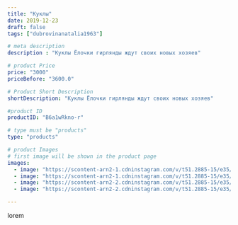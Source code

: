```yaml
---
title: "Куклы"
date: 2019-12-23
draft: false
tags: ["dubrovinanatalia1963"]

# meta description
description : "Куклы Ёлочки гирлянды ждут своих новых хозяев"

# product Price
price: "3000"
priceBefore: "3600.0"

# Product Short Description
shortDescription: "Куклы Ёлочки гирлянды ждут своих новых хозяев"

#product ID
productID: "B6a1wRkno-r"

# type must be "products"
type: "products"

# product Images
# first image will be shown in the product page
images:
  - image: "https://scontent-arn2-1.cdninstagram.com/v/t51.2885-15/e35/75448895_524807381767775_4403293004670699010_n.jpg?_nc_ht=scontent-arn2-1.cdninstagram.com&_nc_cat=111&_nc_ohc=iErcZJNzP4UAX9O8Lpj&se=7&tp=1&oh=95a11796fa72f1f339c498bc0b3e5b1f&oe=605E17E3&ig_cache_key=MjIwNTMxMTM3OTIyMTM3NzIyNw%3D%3D.2"
  - image: "https://scontent-arn2-1.cdninstagram.com/v/t51.2885-15/e35/77134244_193205545147750_925312862897113805_n.jpg?_nc_ht=scontent-arn2-1.cdninstagram.com&_nc_cat=110&_nc_ohc=iZvJXZKtPnYAX8e2bwp&se=7&tp=1&oh=70f6ef0ee8a4ba3adff4ffe9f60b0802&oe=6060D3D9&ig_cache_key=MjIwNTMxMTM3OTIzODI3MzQzNw%3D%3D.2"
  - image: "https://scontent-arn2-2.cdninstagram.com/v/t51.2885-15/e35/78771650_1306831172835488_3042974687507492182_n.jpg?_nc_ht=scontent-arn2-2.cdninstagram.com&_nc_cat=108&_nc_ohc=-jDLVnw_a-8AX-DNmoC&se=7&tp=1&oh=fe7b20ee98f670bda117448bb1c4da92&oe=60611B93&ig_cache_key=MjIwNTMxMTM3OTI1NDgwOTgyNg%3D%3D.2"
  - image: "https://scontent-arn2-2.cdninstagram.com/v/t51.2885-15/e35/80658089_3146407925375904_8852198112404223757_n.jpg?_nc_ht=scontent-arn2-2.cdninstagram.com&_nc_cat=100&_nc_ohc=mlXVD0DZFkEAX9V9MtW&se=7&tp=1&oh=f935be8f08dd1a769e31801ee09826a5&oe=60609666&ig_cache_key=MjIwNTMxMTM3OTI0NjU4MjMzMw%3D%3D.2"

---
```

lorem
